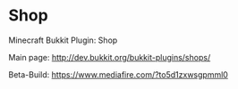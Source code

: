 Shop
====

Minecraft Bukkit Plugin: Shop

Main page: http://dev.bukkit.org/bukkit-plugins/shops/

Beta-Build: https://www.mediafire.com/?to5d1zxwsgpmml0

